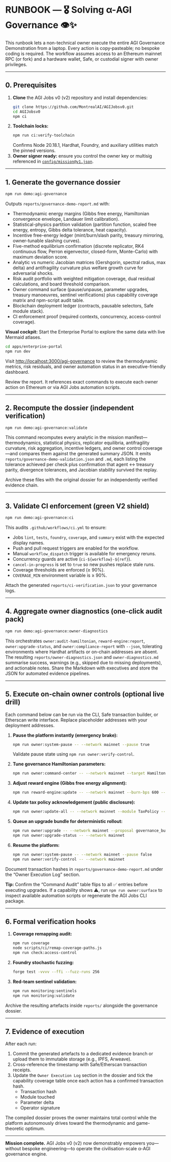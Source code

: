 # RUNBOOK — 🎖️ Solving α-AGI Governance 👁️✨

This runbook lets a non-technical owner execute the entire AGI Governance Demonstration from a laptop. Every action is copy‑pasteable; no bespoke coding is required. The workflow assumes access to an Ethereum mainnet RPC (or fork) and a hardware wallet, Safe, or custodial signer with owner privileges.

---

## 0. Prerequisites

1. **Clone** the AGI Jobs v0 (v2) repository and install dependencies:
   ```bash
   git clone https://github.com/MontrealAI/AGIJobsv0.git
   cd AGIJobsv0
   npm ci
   ```
2. **Toolchain locks:**
   ```bash
   npm run ci:verify-toolchain
   ```
   Confirms Node 20.18.1, Hardhat, Foundry, and auxiliary utilities match the pinned versions.
3. **Owner signer ready:** ensure you control the owner key or multisig referenced in [`config/mission@v1.json`](config/mission@v1.json).

---

## 1. Generate the governance dossier

```bash
npm run demo:agi-governance
```

Outputs `reports/governance-demo-report.md` with:
- Thermodynamic energy margins (Gibbs free energy, Hamiltonian convergence envelope, Landauer limit calibration).
- Statistical-physics partition validation (partition function, scaled free energy, entropy, Gibbs delta tolerance, heat capacity).
- Incentive free-energy ledger (mint/burn/slash parity, treasury mirroring, owner-tunable slashing curves).
- Five-method equilibrium confirmation (discrete replicator, RK4 continuous flow, Perron eigenvector, closed-form, Monte-Carlo) with maximum deviation score.
- Analytic vs numeric Jacobian matrices (Gershgorin, spectral radius, max delta) and antifragility curvature plus welfare growth curve for adversarial shocks.
- Risk audit portfolio with weighted mitigation coverage, dual residual calculations, and board threshold comparison.
- Owner command surface (pause/unpause, parameter upgrades, treasury manoeuvres, sentinel verifications) plus capability coverage matrix and npm-script audit table.
- Blockchain deployment ledger (contracts, pausable selectors, Safe module stack).
- CI enforcement proof (required contexts, concurrency, access-control coverage).

**Visual cockpit:** Start the Enterprise Portal to explore the same data with live Mermaid atlases.

```bash
cd apps/enterprise-portal
npm run dev
```

Visit [http://localhost:3000/agi-governance](http://localhost:3000/agi-governance) to review the thermodynamic metrics, risk residuals, and owner automation status in an executive-friendly dashboard.

Review the report. It references exact commands to execute each owner action on Ethereum or via AGI Jobs automation scripts.

---

## 2. Recompute the dossier (independent verification)

```bash
npm run demo:agi-governance:validate
```

This command recomputes every analytic in the mission manifest—thermodynamics, statistical physics, replicator equilibria, antifragility curvature, risk aggregation, incentive ledgers, and owner control coverage—and compares them against the generated summary JSON. It emits `reports/governance-demo-validation.json` and `.md`, each listing the tolerance achieved per check plus confirmation that agent ↔ treasury parity, divergence tolerances, and Jacobian stability survived the replay.

Archive these files with the original dossier for an independently verified evidence chain.

---

## 3. Validate CI enforcement (green V2 shield)

```bash
npm run demo:agi-governance:ci
```

This audits `.github/workflows/ci.yml` to ensure:
- Jobs `lint`, `tests`, `foundry`, `coverage`, and `summary` exist with the expected display names.
- Push and pull request triggers are enabled for the workflow.
- Manual `workflow_dispatch` trigger is available for emergency reruns.
- Concurrency guards are active (`ci-${workflow}-${ref}`).
- `cancel-in-progress` is set to `true` so new pushes replace stale runs.
- Coverage thresholds are enforced (≥ 90%).
- `COVERAGE_MIN` environment variable is ≥ 90%.

Attach the generated `reports/ci-verification.json` to your governance logs.

---

## 4. Aggregate owner diagnostics (one-click audit pack)

```bash
npm run demo:agi-governance:owner-diagnostics
```

This orchestrates `owner:audit-hamiltonian`, `reward-engine:report`, `owner:upgrade-status`, and `owner:compliance-report` with `--json`, tolerating environments where Hardhat artifacts or on-chain addresses are absent. The resulting `reports/owner-diagnostics.json` and `owner-diagnostics.md` summarise success, warnings (e.g., skipped due to missing deployments), and actionable notes. Share the Markdown with executives and store the JSON for automated evidence pipelines.

---

## 5. Execute on-chain owner controls (optional live drill)

Each command below can be run via the CLI, Safe transaction builder, or Etherscan write interface. Replace placeholder addresses with your deployment addresses.

1. **Pause the platform instantly (emergency brake):**
   ```bash
   npm run owner:system-pause -- --network mainnet --pause true
   ```
   Validate pause state using `npm run owner:verify-control`.

2. **Tune governance Hamiltonian parameters:**
   ```bash
   npm run owner:command-center -- --network mainnet --target HamiltonianMonitor --set-lambda 0.94 --set-inertia 1.08
   ```

3. **Adjust reward engine (Gibbs free energy alignment):**
   ```bash
   npm run reward-engine:update -- --network mainnet --burn-bps 600 --treasury-bps 200
   ```

4. **Update tax policy acknowledgement (public disclosure):**
   ```bash
   npm run owner:update-all -- --network mainnet --module TaxPolicy --acknowledgement "Participants accept AGI Jobs v2 tax terms."
   ```

5. **Queue an upgrade bundle for deterministic rollout:**
   ```bash
   npm run owner:upgrade -- --network mainnet --proposal governance_bundle.json
   npm run owner:upgrade-status -- --network mainnet
   ```

6. **Resume the platform:**
   ```bash
   npm run owner:system-pause -- --network mainnet --pause false
   npm run owner:verify-control -- --network mainnet
   ```

Document transaction hashes in `reports/governance-demo-report.md` under the “Owner Execution Log” section.

**Tip:** Confirm the “Command Audit” table flips to all ✅ entries before executing upgrades. If a capability shows ⚠️, run `npm run owner:surface` to inspect available automation scripts or regenerate the AGI Jobs CLI package.

---

## 6. Formal verification hooks

1. **Coverage remapping audit:**
   ```bash
   npm run coverage
   node scripts/ci/remap-coverage-paths.js
   npm run check:access-control
   ```
2. **Foundry stochastic fuzzing:**
   ```bash
   forge test -vvvv --ffi --fuzz-runs 256
   ```
3. **Red-team sentinel validation:**
   ```bash
   npm run monitoring:sentinels
   npm run monitoring:validate
   ```

Archive the resulting artefacts inside `reports/` alongside the governance dossier.

---

## 7. Evidence of execution

After each run:
1. Commit the generated artefacts to a dedicated evidence branch or upload them to immutable storage (e.g., IPFS, Arweave).
2. Cross-reference the timestamp with Safe/Etherscan transaction receipts.
3. Update the `Owner Execution Log` section in the dossier and tick the capability coverage table once each action has a confirmed transaction hash.
   - Transaction hash
   - Module touched
   - Parameter delta
   - Operator signature

The compiled dossier proves the owner maintains total control while the platform autonomously drives toward the thermodynamic and game-theoretic optimum.

---

**Mission complete.** AGI Jobs v0 (v2) now demonstrably empowers you—without bespoke engineering—to operate the civilisation-scale α-AGI governance engine.
